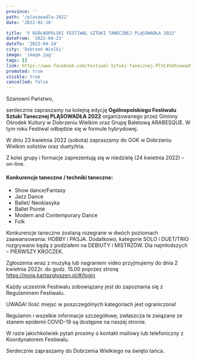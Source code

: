 ```yaml
---
province: ''
path: '/plasowadla-2022'
date: '2022-02-16'

title: 'V OGÓLNOPOLSKI FESTIWAL SZTUKI TANECZNEJ PLĄSOWADŁA 2022'
dateFrom: '2022-04-23'
dateTo: '2022-04-24'
city: 'Dobrzeń Wielki'
image: 'image.jpg'
tags: []
link: https://www.facebook.com/Festiwal-Sztuki-Tanecznej-Pl%C4%85sowad%C5%82a-102535414563677
promoted: true
visible: true
cancelled: false
---
```

Szanowni Państwo,

serdecznie zapraszamy na kolejną edycję **Ogólnopolskiego Festiwalu Sztuki Tanecznej PLĄSOWADŁA
2022** organizowanego przez Gminny Ośrodek Kultury w Dobrzeniu Wielkim oraz Grupę Baletową
ARABESQUE. W tym roku Festiwal odbędzie się w formule hybrydowej.

W dniu 23 kwietnia 2022 (sobota) zapraszamy do GOK w Dobrzeniu Wielkim solistów oraz duety/tria.

Z kolei grupy i formacje zaprezentują się w niedzielę (24 kwietnia 2022) – on-line.

#### Konkurencje taneczne / techniki taneczne:
- Show dance/Fantasy
- Jazz Dance
- Ballet/ Neoklasyka
- Ballet Pointé
- Modern and Contemporary Dance
- Folk

Konkurencje taneczne zostaną rozegrane w dwóch poziomach zaawansowania: HOBBY i PASJA.
Dodatkowo, kategorie SOLO i DUET/TRIO rozgrywane będą z podziałem na DEBIUTY i MISTRZÓW.
Dla najmłodszych – PIERWSZY KROCZEK.

Zgłoszenia wraz z muzyką lub nagraniem video przyjmujemy do dnia 2 kwietnia 2022r. do godz. 15.00
poprzez stronę https://moja.kartazgloszen.pl/#/login

Każdy uczestnik Festiwalu zobowiązany jest do zapoznania się z Regulaminem Festiwalu.

UWAGA! Ilość miejsc w poszczególnych kategoriach jest ograniczona!

Regulamin i wszelkie informacje szczegółowe, zwłaszcza te związane ze stanem epidemii COVID-19 są
dostępne na naszej stronie.

W razie jakichkolwiek pytań prosimy o kontakt mailowy lub telefoniczny z Koordynatorem Festiwalu.

Serdecznie zapraszamy do Dobrzenia Wielkiego na święto tańca.
